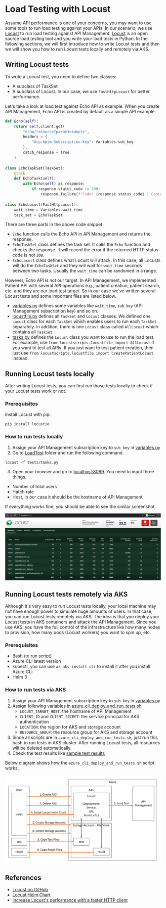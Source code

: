 # Load Testing with Locust
Assume API performance is one of your concerns, you may want to use some tools to run load testing against your APIs. In our scenario, we use [Locust](https://locust.io/) to run load testing against API Management. [Locust](https://locust.io/) is an open source load testing tool and you write your load tests in Python. In the following sections, we will first introduce how to write Locust tests and then we will show you how to run Locust tests locally and remotely via AKS.

## Writing Locust tests
To write a Locust test, you need to define two classes:
- A subclass of TaskSet
- A subclass of Locust. In our case, we use `FastHttpLocust` for better performance.

Let's take a look at load test against Echo API as example. When you create API Management, Echo API is created by default as a simple API example.

```python
def Echo(self):
    return self.client.get(
        "echo/resource?param1=sample", 
        headers = {
            "Ocp-Apim-Subscription-Key": Variables.sub_key
        },
        catch_response = True
    )

class EchoTaskSet(TaskSet):
    @task
    def EchoTask(self):
        with Echo(self) as response:
            if response.status_code != 200:
                response.failure(f"Code: {response.status_code} | Content: {response.text} | Task: EchoTask")

class EchoLocust(FastHttpLocust):
    wait_time = Variables.wait_time
    task_set = EchoTaskSet
```

There are three parts in the above code snippet.
- `Echo` function calls the Echo API in API Management and returns the response.
- `EchoTaskSet` class defines the task set. It calls the `Echo` function and checks the response. It will record the error if the returned HTTP status code is not `200`.
- `EchoLocust` class defines what Locust will attack. In this case, all Locusts will do the `EchoTaskSet` and they will wait for `wait_time` seconds between two tasks. Usually the `wait_time` can be randomed in a range.

However, Echo API is not our target. In API Management, we implemented Patient API with several API operations e.g., patient creation, patient search, etc. and they are our load test target. So in our case we've written several Locust tests and some important files are listed below.
- [variables.py](./tests/locustscripts/variables.py) defines some variables like `wait_time`, `sub_key` (API Management subscription key) and so on.
- [locustfile.py](./tests/locustscripts/locustfile.py) defines all `TaskSet` and `Locust` classes. We defined one `Locust` class for each `TaskSet` which enables users to run each `TaskSet` separately. In addition, there is one `Locust` class called `AllLocust` which contains all `TaskSet`.
- [tasks.py](./tests/tasks.py) defines the `Locust` class you want to use to run the load test. For example, use `from locustscripts.locustfile import AllLocust` if you want to test all APIs. If you just want to test patient creation, then just use `from locustscripts.locustfile import CreatePatientLocust` instead.

## Running Locust tests locally
After writing Locust tests, you can first run those tests locally to check if your Locust tests work or not.

### Prerequisites
Install Locust with pip:
```
pip install locustio
```

### How to run tests locally
1. Assign your API Management subscription key to `sub_key` in [variables.py](./tests/locustscripts/variables.py)
2. Go to [LoadTest](.) folder and run the following command.
```
locust -f tests/tasks.py
```

3. Open your browser and go to [localhost:8089](http://localhost:8089/). You need to input three things.
- Number of total users
- Hatch rate
- Host, in our case it should be the hostname of API Management

If everything works fine, you should be able to see the similar screenshot.

![Run Locust locally](../../docs/images/LocustLocal.png)

## Running Locust tests remotely via AKS
Although it's very easy to run Locust tests locally, your local machine may not have enough power to simulate huge amounts of users. In that case, you can run Locust tests remotely via AKS. The idea is that you deploy your Locust tests in AKS containers and attack the API Management. Since you use AKS, you have the full control of the infrastructure like how many nodes to provision, how many pods (Locust workers) you want to spin up, etc.

### Prerequisites
- Bash (to run script)
- Azure CLI latest version
- kubectl, you can use `az aks install-cli` to install it after you install Azure CLI
- Helm 3

### How to run tests via AKS
1. Assign your API Management subscription key to `sub_key` in [variables.py](./tests/locustscripts/variables.py)
2. Assign following variables in [azure_cli_deploy_and_run_tests.sh](./scripts/azure_cli_deploy_and_run_tests.sh)
    - `LOCUST_TARGET_HOST`: the hostname of API Management
    - `CLIENT_ID` and `CLIENT_SECRET`: the service principal for AKS authentication
    - `LOCATION`: the region for AKS and storage account
    - `RESOURCE_GROUP`: the resource group for AKS and storage account
3. Since all scripts are in `azure_cli_deploy_and_run_tests.sh`, just run this bash to run tests in AKS cluster. After running Locust tests, all resources will be deleted automatically.
4. Check the test results like [sample test results](./sampleresults)

Below diagram shows how the `azure_cli_deploy_and_run_tests.sh` script works.

![Run Locust via AKS](../../docs/images/LocustAKS.png)

## References
- [Locust on GitHub](https://github.com/locustio/locust)
- [Locust Helm Chart](https://github.com/helm/charts/tree/master/stable/locust)
- [Increase Locust's performance with a faster HTTP client](https://docs.locust.io/en/stable/increase-performance.html)
